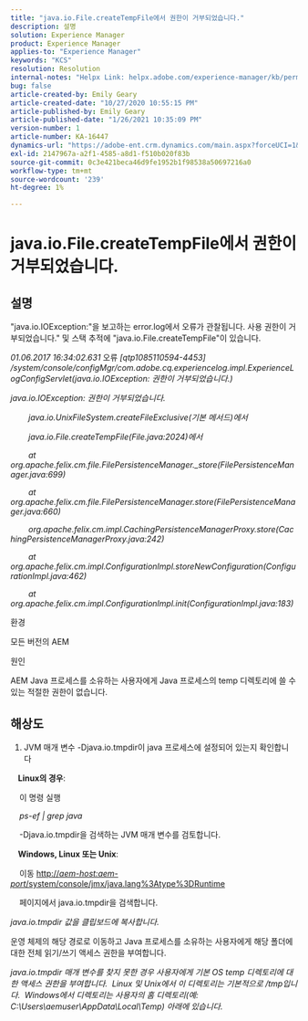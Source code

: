 ```yaml
---
title: "java.io.File.createTempFile에서 권한이 거부되었습니다."
description: 설명
solution: Experience Manager
product: Experience Manager
applies-to: "Experience Manager"
keywords: "KCS"
resolution: Resolution
internal-notes: "Helpx Link: helpx.adobe.com/experience-manager/kb/permission_denied_error_from_java_io_file.html"
bug: false
article-created-by: Emily Geary
article-created-date: "10/27/2020 10:55:15 PM"
article-published-by: Emily Geary
article-published-date: "1/26/2021 10:35:09 PM"
version-number: 1
article-number: KA-16447
dynamics-url: "https://adobe-ent.crm.dynamics.com/main.aspx?forceUCI=1&pagetype=entityrecord&etn=knowledgearticle&id=bfc91274-a718-eb11-a813-000d3a5937f3"
exl-id: 2147967a-a2f1-4585-a8d1-f510b020f83b
source-git-commit: 0c3e421beca46d9fe1952b1f98538a50697216a0
workflow-type: tm+mt
source-wordcount: '239'
ht-degree: 1%

---
```


# java.io.File.createTempFile에서 권한이 거부되었습니다.

## 설명

&quot;java.io.IOException:&quot;을 보고하는 error.log에서 오류가 관찰됩니다. 사용 권한이 거부되었습니다.&quot; 및 스택 추적에 &quot;java.io.File.createTempFile&quot;이 있습니다.

<em>01.06.2017 16:34:02.631 </em>오류<em> [qtp1085110594-4453] /system/console/configMgr/com.adobe.cq.experiencelog.impl.ExperienceLogConfigServlet(java.io.IOException: 권한이 거부되었습니다.)</em>

<em>java.io.IOException: 권한이 거부되었습니다.</em>

<em>        java.io.UnixFileSystem.createFileExclusive(기본 메서드)에서</em>

<em>        java.io.File.createTempFile(File.java:2024)에서</em>

<em>        at org.apache.felix.cm.file.FilePersistenceManager._store(FilePersistenceManager.java:699)</em>

<em>        at org.apache.felix.cm.file.FilePersistenceManager.store(FilePersistenceManager.java:660)</em>

<em>        org.apache.felix.cm.impl.CachingPersistenceManagerProxy.store(CachingPersistenceManagerProxy.java:242)</em>

<em>        at org.apache.felix.cm.impl.ConfigurationImpl.storeNewConfiguration(ConfigurationImpl.java:462)</em>

<em>        at org.apache.felix.cm.impl.ConfigurationImpl.init(ConfigurationImpl.java:183)</em>


환경



모든 버전의 AEM


원인



AEM Java 프로세스를 소유하는 사용자에게 Java 프로세스의 temp 디렉토리에 쓸 수 있는 적절한 권한이 없습니다.

## 해상도

1. JVM 매개 변수 -Djava.io.tmpdir이 java 프로세스에 설정되어 있는지 확인합니다 




<b>    Linux의 경우</b>: 

    이 명령 실행

<em>    ps-ef | grep java</em>

    -Djava.io.tmpdir을 검색하는 JVM 매개 변수를 검토합니다.

<b>    Windows, Linux 또는 Unix</b>:   

    이동 [http://<em>aem-host:aem-port</em>/system/console/jmx/java.lang%3Atype%3DRuntime](http://aem-host:aem-port/system/console/jmx/java.lang%3Atype%3DRuntime)

    페이지에서 java.io.tmpdir을 검색합니다.

<em>   java.io.tmpdir 값을 클립보드에 복사합니다.

</em>   운영 체제의 해당 경로로 이동하고 Java 프로세스를 소유하는 사용자에게 해당 폴더에 대한 전체 읽기/쓰기 액세스 권한을 부여합니다.

<em>   java.io.tmpdir 매개 변수를 찾지 못한 경우 사용자에게 기본 OS temp 디렉토리에 대한 액세스 권한을 부여합니다.  Linux 및 Unix에서 이 디렉토리는 기본적으로 /tmp입니다.  Windows에서 디렉토리는 사용자의 홈 디렉토리(예: C:\Users\aemuser\AppData\Local\Temp) 아래에 있습니다.
